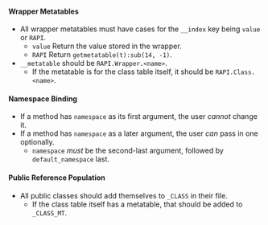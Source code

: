 #### Wrapper Metatables
- All wrapper metatables must have cases for the `__index` key being `value` or `RAPI`.
    - `value`   Return the value stored in the wrapper.
    - `RAPI`    Return `getmetatable(t):sub(14, -1)`.
- `__metatable` should be `RAPI.Wrapper.<name>`.
    - If the metatable is for the class table itself, it should be `RAPI.Class.<name>`.

#### Namespace Binding
- If a method has `namespace` as its first argument, the user *cannot* change it.
- If a method has `namespace` as a later argument, the user *can* pass in one optionally.
    - `namespace` *must* be the second-last argument, followed by `default_namespace` last.

#### Public Reference Population
- All public classes should add themselves to `_CLASS` in their file.
    - If the class table itself has a metatable, that should be added to `_CLASS_MT`.